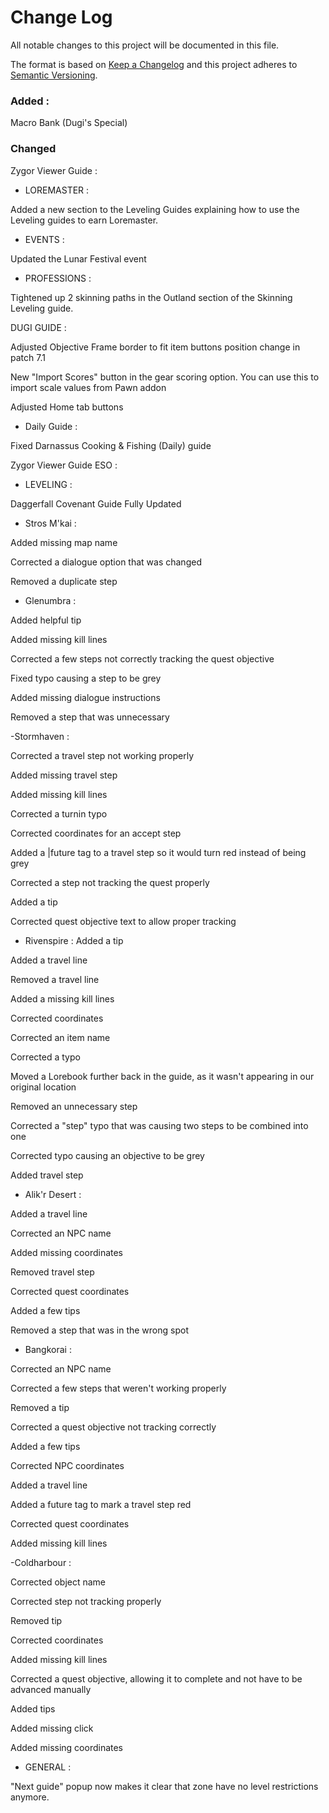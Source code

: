# Change Log
All notable changes to this project will be documented in this file.

The format is based on [Keep a Changelog](http://keepachangelog.com/) 
and this project adheres to [Semantic Versioning](http://semver.org/).

### Added : 

Macro Bank (Dugi's Special)

### Changed

Zygor Viewer Guide :

- LOREMASTER : 

Added a new section to the Leveling Guides explaining how to use the Leveling guides to earn Loremaster.

- EVENTS : 

Updated the Lunar Festival event

- PROFESSIONS : 

Tightened up 2 skinning paths in the Outland section of the Skinning Leveling guide.

DUGI GUIDE : 

Adjusted Objective Frame border to fit item buttons position change in patch 7.1

New "Import Scores" button in the gear scoring option. You can use this to import scale values from Pawn addon

Adjusted Home tab buttons

- Daily Guide :

Fixed Darnassus Cooking & Fishing (Daily) guide

Zygor Viewer Guide ESO : 

 - LEVELING :

Daggerfall Covenant Guide Fully Updated

- Stros M'kai :

Added missing map name

Corrected a dialogue option that was changed

Removed a duplicate step

- Glenumbra :

Added helpful tip

Added missing kill lines

Corrected a few steps not correctly tracking the quest objective

Fixed typo causing a step to be grey

Added missing dialogue instructions

Removed a step that was unnecessary

-Stormhaven :

Corrected a travel step not working properly

Added missing travel step

Added missing kill lines

Corrected a turnin typo

Corrected coordinates for an accept step

Added a |future tag to a travel step so it would turn red instead of being grey

Corrected a step not tracking the quest properly

Added a tip

Corrected quest objective text to allow proper tracking

- Rivenspire :
Added a tip

Added a travel line

Removed a travel line

Added a missing kill lines

Corrected coordinates

Corrected an item name

Corrected a typo

Moved a Lorebook further back in the guide, as it wasn't appearing in our original location

Removed an unnecessary step

Corrected a "step" typo that was causing two steps to be combined into one

Corrected typo causing an objective to be grey

Added travel step

- Alik'r Desert :

Added a travel line

Corrected an NPC name

Added missing coordinates

Removed travel step

Corrected quest coordinates

Added a few tips

Removed a step that was in the wrong spot

- Bangkorai :

Corrected an NPC name

Corrected a few steps that weren't working properly

Removed a tip

Corrected a quest objective not tracking correctly

Added a few tips

Corrected NPC coordinates

Added a travel line

Added a future tag to mark a travel step red

Corrected quest coordinates

Added missing kill lines

-Coldharbour :

Corrected object name

Corrected step not tracking properly

Removed tip

Corrected coordinates

Added missing kill lines

Corrected a quest objective, allowing it to complete and not have to be advanced manually

Added tips

Added missing click

Added missing coordinates

- GENERAL : 

"Next guide" popup now makes it clear that zone have no level restrictions anymore.
